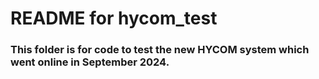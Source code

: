 # README for hycom_test

### This folder is for code to test the new HYCOM system which went online in September 2024.
